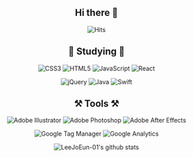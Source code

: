 <div align=center>
<!--
<img src="https://capsule-render.vercel.app/api?type=slice&color=auto&height=300&section=header&text=Welcom%20Joeun's%20repository%20profile&animation=blinking&fontColor=FAC1E6&fontSize=40&rotate=20" />
-->
  
## Hi there 👋
![Hits](https://hits.seeyoufarm.com/api/count/incr/badge.svg?url=https%3A%2F%2Fgithub.com%2FLeeJoEun-01&count_bg=%23D9D9D9&title_bg=%23608ECD&icon=github.svg&icon_color=%23E7E7E7&title=Github&edge_flat=true)
<!--
<a href="https://ninth-sleep-ef8.notion.site/JS-7b5d92f987c94754a13b986d64f6f257"><img src="https://img.shields.io/badge/Notion-ffffff?style=flat-square&logo=notion&logoColor=000000"/></a>
<a href="https://www.instagram.com/joeun105" target="_blank"><img src="https://img.shields.io/badge/Instagram-E4405F?style=flat-square&logo=Instagram&logoColor=ffffff"/></a>
<a href="https://blog.naver.com/joeun1005" target="_blank"><img src="https://img.shields.io/badge/Naver Blog-43B02A?style=flat-square&logo=Naver&logoColor=ffffff"/></a> -->
  
## 📖 Studying 📖

<!-- 
<a href="버튼을 눌렀을 때 이동할 링크" target="_blank"><img src="https://img.shields.io/badge/뱃지레이블-배경색?style=뱃지모양&logo=로고&logoColor=로고색상"/></a>
<img src="https://img.shields.io/badge/Java-색상코드?style=flat-square&logo=로고명&logoColor=로고색"/> 
-->

![CSS3](https://img.shields.io/badge/CSS3-1572B6.svg?style=flat-square&logo=css3&logoColor=white)
![HTML5](https://img.shields.io/badge/HTML5-E34F26.svg?style=flat-square&logo=html5&logoColor=white)
![JavaScript](https://img.shields.io/badge/JavaScript-FFDC28.svg?style=flat-square&logo=javascript&logoColor=ffffff)
![React](https://img.shields.io/badge/React-00B1E7?style=flat-square&logo=React&logoColor=ffffff)
  
![jQuery](https://img.shields.io/badge/jQuery-0769AD?style=flat-square&logo=jQuery&logoColor=ffffff)
![Java](https://img.shields.io/badge/Java-007396?style=flat-square&logo=Java&logoColor=white)
![Swift](https://img.shields.io/badge/Swift-F05138?style=flat-square&logo=Swift&logoColor=white)
<!-- 
![Gradle](https://img.shields.io/badge/Gradle-02303A?style=flat-square&logo=Gradle&logoColor=ffffff)
![Spring](https://img.shields.io/badge/Spring-6DB33F?style=flat-square&logo=Spring&logoColor=ffffff) -->

  
## ⚒ Tools ⚒
![Adobe Illustrator](https://img.shields.io/badge/Adobeillustrator-ff8c00.svg?style=flat-square&logo=adobeillustrator&logoColor=white)
![Adobe Photoshop](https://img.shields.io/badge/Adobephotoshop-1e90ff.svg?style=flat-square&logo=adobephotoshop&logoColor=white)
![Adobe After Effects](https://img.shields.io/badge/Adobe%20After%20Effects-783BF9.svg?style=flat-square&logo=Adobe%20After%20Effects&logoColor=white)

  
![Google Tag Manager](https://img.shields.io/badge/Google%20Tag%20Manager-E7F6F5?style=flat-square&logo=GoogleTagManager&logoColor=246FDB)
![Google Analytics](https://img.shields.io/badge/Google%20Analytics-F9F3E5?style=flat-square&logo=GoogleAnalytics&logoColor=F5C300)
<!--
![VScode](https://img.shields.io/badge/Visual%20Studio%20Code-007ACC?style=flat-square&logo=VisualStudioCode&logoColor=ffffff)
![Eclipse](https://img.shields.io/badge/Eclipse%20IDE-2C2255?style=flat-square&logo=EclipseIDE&logoColor=ffffff)
![IntelliJ](https://img.shields.io/badge/IntelliJ%20IDEA-E37400?style=flat-square&logo=IntelliJIDEA&logoColor=ffffff)
-->
<!-- 
https://velog.io/@seondal/Github-Readme-%EA%BE%B8%EB%AF%B8%EA%B8%B0-%EC%B4%9D%EC%A0%95%EB%A6%AC 
<img src="http://mazandi.herokuapp.com/api?handle={joeun1005}&theme=warm"/>
-->


![LeeJoEun-01's github stats](https://github-readme-stats.vercel.app/api?username=LeeJoEun-01&show_icons=true)
<!--  (출처)https://github.com/anuraghazra/github-readme-stats  -->
</div>
